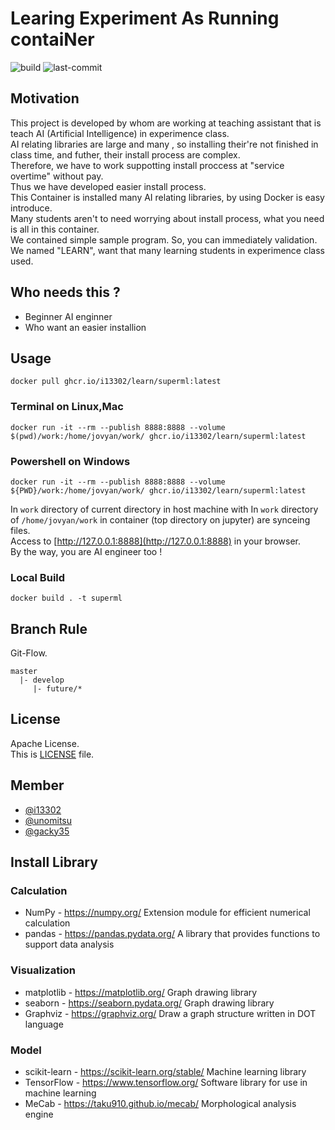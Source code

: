 # Learing Experiment As Running contaiNer
![build](https://img.shields.io/github/workflow/status/i13302/learn/push_image/main)
![last-commit](https://img.shields.io/github/last-commit/i13302/learn)

## Motivation
This project is developed by whom are working at teaching assistant that is teach AI (Artificial Intelligence) in experimence class.   
AI relating libraries are large and many , so installing their're not finished  in class time, and  futher, their install process are complex.  
Therefore, we have to work suppotting install proccess at "service overtime" without pay.   
Thus we have developed easier install process.  
This Container is installed many AI relating libraries, by using Docker is  easy introduce.  
Many students aren't to need worrying about install process, what you need is all in this container.  
We contained simple sample program. So, you can immediately validation.
We named "LEARN", want that many learning students in experimence class used.  

## Who needs this ?
- Beginner AI enginner
- Who want an easier installion

## Usage 
```
docker pull ghcr.io/i13302/learn/superml:latest
```

### Terminal on Linux,Mac
```
docker run -it --rm --publish 8888:8888 --volume $(pwd)/work:/home/jovyan/work/ ghcr.io/i13302/learn/superml:latest
``` 

### Powershell on Windows
```
docker run -it --rm --publish 8888:8888 --volume ${PWD}/work:/home/jovyan/work/ ghcr.io/i13302/learn/superml:latest
```

In `work` directory of current directory in host machine with In `work` directory of `/home/jovyan/work` in container (top directory on jupyter) are synceing files.  
Access to [http://127.0.0.1:8888](http://127.0.0.1:8888) in your browser.  
By the way, you are AI engineer too !  


### Local Build
```
docker build . -t superml
```

## Branch Rule
Git-Flow.
```
master
  |- develop
     |- future/* 
```

## License
Apache License.  
This is [LICENSE](LICENSE) file.

## Member
- [@i13302](https://github.com/i13302)
- [@unomitsu](https://github.com/unomitsu)
- [@gacky35](https://github.com/gacky35)

## Install Library

### Calculation
- NumPy - https://numpy.org/
  Extension module for efficient numerical calculation
- pandas - https://pandas.pydata.org/
  A library that provides functions to support data analysis

### Visualization
- matplotlib - https://matplotlib.org/
  Graph drawing library
- seaborn - https://seaborn.pydata.org/
  Graph drawing library
- Graphviz - https://graphviz.org/
  Draw a graph structure written in DOT language

### Model
- scikit-learn - https://scikit-learn.org/stable/
  Machine learning library
- TensorFlow - https://www.tensorflow.org/
  Software library for use in machine learning
- MeCab - https://taku910.github.io/mecab/
  Morphological analysis engine
